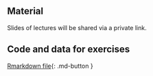 ## Material

Slides of lectures will be shared via a private link.


<!-- [Download slides](assets/pdf/EA_slides.pdf){: .md-button } -->

<!-- [Download part 2](assets/pdf/EA_122021_ID.PDF){: .md-button } -->

<!-- [Download part 2](assets/pdf/EA_122021_ID.PDF){: .md-button } -->

## Code and data for exercises
<!-- [Download data](assets/exercises/data.zip){: .md-button } -->

<!-- [custom R functions](assets/exercises/utils_new.R){: .md-button } -->

[Rmarkdown file](assets/exercises/BC2_Tutorial.Rmd){: .md-button }


